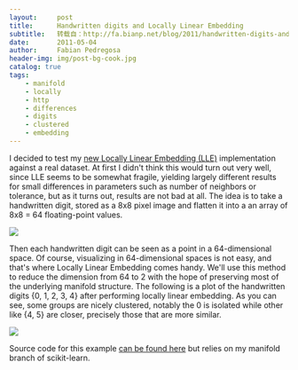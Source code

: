 ```yaml
---
layout:     post
title:      Handwritten digits and Locally Linear Embedding
subtitle:   转载自：http://fa.bianp.net/blog/2011/handwritten-digits-and-locally-linear-embedding/
date:       2011-05-04
author:     Fabian Pedregosa
header-img: img/post-bg-cook.jpg
catalog: true
tags:
    - manifold
    - locally
    - http
    - differences
    - digits
    - clustered
    - embedding
---
```


I decided to test my [new Locally Linear Embedding (LLE)](http://fseoane.net/blog/2011/locally-linear-embedding-and-sparse-eigensolvers)
implementation against a real dataset. At first I didn't think this
would turn out very well, since LLE seems to be somewhat fragile,
yielding largely different results for small differences in parameters
such as number of neighbors or tolerance, but as it turns out, results
are not bad at all. The idea is to take a handwritten digit, stored as a
8x8 pixel image and flatten it into a an array of 8x8 = 64
floating-point values.

![](http://fseoane.net/blog/static/uploads/2011/05/digits_transformation1.png)


Then each handwritten digit can be
seen as a point in a 64-dimensional space. Of course, visualizing in
64-dimensional spaces is not easy, and that's where Locally Linear
Embedding comes handy. We'll use this method to reduce the dimension
from 64 to 2 with the hope of preserving most of the underlying manifold
structure. The following is a plot of the handwritten digits {0, 1, 2,
3, 4} after performing locally linear embedding. As you can see, some
groups are nicely clustered, notably the 0 is isolated while other like
{4, 5} are closer, precisely those that are more similar.

![](http://fseoane.net/blog/static/uploads/2011/05/Picture-1.png)


Source code for this example [can be found here](https://gist.github.com/954815) but relies on my
manifold branch of scikit-learn.
